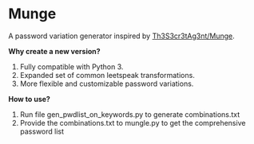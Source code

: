 # Munge
A password variation generator inspired by [Th3S3cr3tAg3nt/Munge](https://github.com/Th3S3cr3tAg3nt/Munge).

**Why create a new version?**
1. Fully compatible with Python 3.
2. Expanded set of common leetspeak transformations.
3. More flexible and customizable password variations.

**How to use?**
1. Run file gen_pwdlist_on_keywords.py to generate combinations.txt
3. Provide the combinations.txt to mungle.py to get the comprehensive password list

